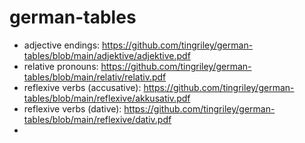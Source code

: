 # german-tables
  * adjective endings: https://github.com/tingriley/german-tables/blob/main/adjektive/adjektive.pdf
  * relative pronouns: https://github.com/tingriley/german-tables/blob/main/relativ/relativ.pdf
  * reflexive verbs (accusative): https://github.com/tingriley/german-tables/blob/main/reflexive/akkusativ.pdf
  * reflexive verbs (dative): https://github.com/tingriley/german-tables/blob/main/reflexive/dativ.pdf
  * 
